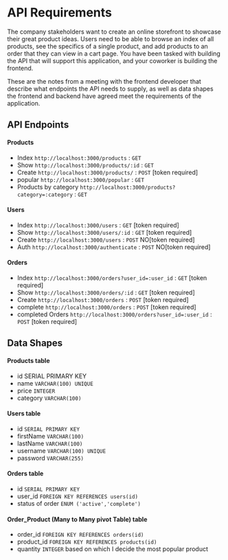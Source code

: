 # API Requirements

The company stakeholders want to create an online storefront to showcase their great product ideas. Users need to be able to browse an index of all products, see the specifics of a single product, and add products to an order that they can view in a cart page. You have been tasked with building the API that will support this application, and your coworker is building the frontend.

These are the notes from a meeting with the frontend developer that describe what endpoints the API needs to supply, as well as data shapes the frontend and backend have agreed meet the requirements of the application.

## API Endpoints

#### Products

- Index  ```http://localhost:3000/products```     : ```GET```
- Show   ```http://localhost:3000/products/:id``` : ```GET```
- Create ```http://localhost:3000/products/```    : ```POST``` [token required]
- popular ```http://localhost:3000/popular```     : ```GET```
- Products by category ```http://localhost:3000/products?category=:category``` : ```GET```

#### Users

- Index  ```http://localhost:3000/users```     : ```GET``` [token required]
- Show   ```http://localhost:3000/users/:id``` : ```GET``` [token required]
- Create ```http://localhost:3000/users```     : ```POST``` NO[token required]
- Auth   ```http://localhost:3000/authenticate```    : ```POST``` NO[token required]

#### Orders

- Index  ```http://localhost:3000/orders?user_id=:user_id```     : ```GET``` [token required] 
- Show   ```http://localhost:3000/orders/:id``` : ```GET``` [token required]
- Create ```http://localhost:3000/orders```     : ```POST``` [token required]
- complete   ```http://localhost:3000/orders```    : ```POST``` [token required]
- completed Orders   ```http://localhost:3000/orders?user_id=:user_id```    : ```POST``` [token required]




## Data Shapes

#### Products table

- id    SERIAL PRIMARY KEY
- name ```VARCHAR(100) UNIQUE```
- price ```INTEGER```
- category ```VARCHAR(100)```

#### Users table

- id  ```SERIAL PRIMARY KEY```
- firstName ```VARCHAR(100) ```
- lastName ```VARCHAR(100) ```
- username ```VARCHAR(100) UNIQUE```
- password  ```VARCHAR(255)```

#### Orders table

- id ```SERIAL PRIMARY KEY```
- user_id ```FOREIGN KEY REFERENCES users(id)``` 
- status of order ```ENUM ('active','complete')```


#### Order_Product (Many to Many pivot Table) table
- order_id   ```FOREIGN KEY REFERENCES orders(id)``` 
- product_id ```FOREIGN KEY REFERENCES products(id)```
- quantity ```INTEGER```   based on which I decide the most popular product


